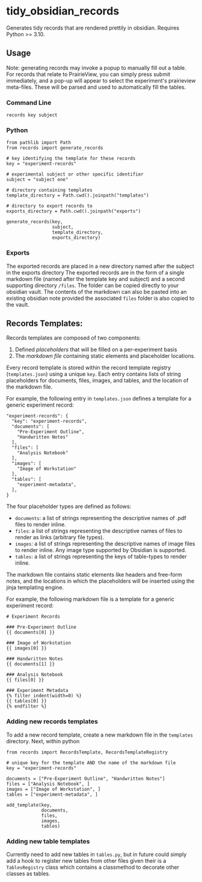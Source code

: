 # tidy_obsidian_records
Generates tidy records that are rendered prettily in obsidian. Requires Python >= 3.10.

## Usage
Note: generating records may invoke a popup to manually fill out a table. For records that relate to PrairieView, you can simply press submit immediately, and a pop-up will appear to select the experiment's prairieview meta-files. These will be parsed and used to automatically fill the tables.

### Command Line
```
records key subject
```

### Python
```
from pathlib import Path
from records import generate_records

# key identifying the template for these records
key = "experiment-records"

# experimental subject or other specific identifier
subject = "subject one"

# directory containing templates
template_directory = Path.cwd().joinpath("templates")

# directory to export records to
exports_directory = Path.cwd().joinpath("exports")

generate_records(key,
                 subject,
                 template_directory, 
                 exports_directory)
```

### Exports
The exported records are placed in a new directory named after the subject in the 
exports directory The exported records are in the form of a single markdown file 
(named after the template key and subject) and a second supporting directory `/files`.
The folder can be copied directly to your obsidian vault. The contents of the markdown 
can also be pasted into an existing obsidian note provided the associated `files` folder
is also copied to the vault.

## Records Templates:
Records templates are composed of two components:
  1. Defined *placeholders* that will be filled on a per-experiment basis
  2. The *markdown file* containing static elements and placeholder locations.

Every record template is stored within the record template registry (`templates.json`)
using a unique `key`. Each entry contains lists of string
placeholders for documents, files, images, and tables, and the location of the markdown 
file.

For example, the following entry in `templates.json` defines a template for a generic
experiment record:
```
"experiment-records": {
  "key": "experiment-records",
  "documents": [
    "Pre-Experiment Outline",
    "Handwritten Notes"
  ],
  "files": [
    "Analysis Notebook"
  ],
  "images": [
    "Image of Workstation"
  ],
  "tables": [
    "experiment-metadata",
  ],
}
```

The four placeholder types are defined as follows:
- `documents`: a list of strings representing the descriptive names of .pdf files to render inline.
- `files`: a list of strings representing the descriptive names of files to render as links (arbitrary file types).
- `images`: a list of strings representing the descriptive names of image files to render inline. Any image type supported by Obsidian is supported. 
- `tables`: a list of strings representing the keys of table-types to render inline. 

The markdown file contains static elements like headers and free-form notes, and the 
locations in which the placeholders will be inserted using the jinja templating engine.

For example, the following markdown file is a template for a generic experiment record:
```
# Experiment Records

### Pre-Experiment Outline
{{ documents[0] }}

### Image of Workstation
{{ images[0] }}

### Handwritten Notes
{{ documents[1] }}

### Analysis Notebook
{{ files[0] }}

### Experiment Metadata
{% filter indent(width=0) %}
{{ tables[0] }}
{% endfilter %}
```


### Adding new records templates
To add a new record template, create a new markdown file in the `templates` directory.
Next, within python
```
from records import RecordsTemplate, RecordsTemplateRegistry

# unique key for the template AND the name of the markdown file
key = "experiment-records"

documents = ["Pre-Experiment Outline", "Handwritten Notes"]
files = ["Analysis Notebook", ]
images = ["Image of Workstation", ]
tables = ["experiment-metadata", ]

add_template(key,
             documents,
             files,
             images,
             tables)

```


### Adding new table templates
Currently need to add new tables in `tables.py`, but in future could simply
add a hook to register new tables from other files given their is a `TablesRegistry`
class which contains a classmethod to decorate other classes as tables.
